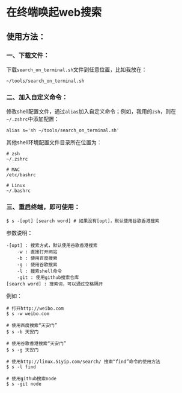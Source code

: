 # 在终端唤起web搜索

## 使用方法：

### 一、下载文件：

下载`search_on_terminal.sh`文件到任意位置，比如我放在：

	~/tools/search_on_terminal.sh

### 二、加入自定义命令：

修改shell配置文件，通过`alias`加入自定义命令；例如，我用的`zsh`，则在`~/.zshrc`中添加配置：

	alias s='sh ~/tools/search_on_terminal.sh'

其他shell环境配置文件目录所在位置为：

	# zsh
	~/.zshrc 		
	
	# MAC
	/etc/bashrc 	
	
	# Linux
	~/.bashrc 		
	

### 三、重启终端，即可使用：

	$ s -[opt] [search word] # 如果没有[opt]，默认使用谷歌香港搜索

参数说明：

	-[opt] : 搜索方式，默认使用谷歌香港搜索
		-w : 直接打开网站
		-b : 使用百度搜索
		-g : 使用谷歌搜索
		-l : 搜索shell命令
		-git : 使用github搜索仓库
	[search word] : 搜索词，可以通过空格隔开

例如：

	# 打开http://weibo.com
	$ s -w weibo.com 	

	# 使用百度搜索“天安门”
	$ s -b 天安门 		

	# 使用谷歌香港搜索“天安门”
	$ s -g 天安门		

	# 使用http://linux.51yip.com/search/ 搜索“find”命令的使用方法
	$ s -l find		

	# 使用github搜索node
	$ s -git node		
